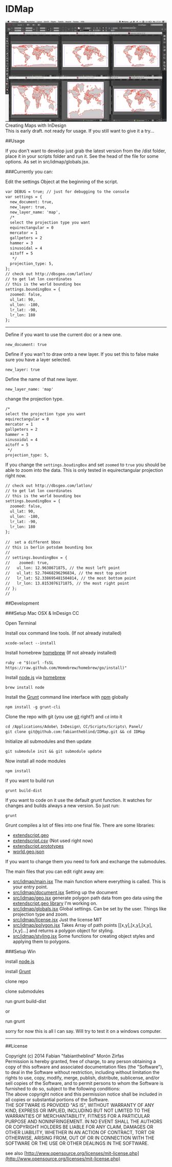 IDMap
=====
![projections.jpg](docs/assets/images/projections.jpg)  
Creating Maps with InDesign  
This is early draft. not ready for usage. If you still want to give it a try...

##Usage  

If you don't want to develop just grab the latest version from the /dist folder, place it in your scripts folder and run it. See the head of the file for some options. As set in src/idmap/globals.jsx. 


###Currently you can:

Edit the settings Object at the beginning of the script.

    var DEBUG = true; // just for debugging to the console
    var settings = {
      new_document: true,
      new_layer: true,
      new_layer_name: 'map',
      /*
      select the projection type you want
      equirectangular = 0
      mercator = 1
      gallpeters = 2
      hammer = 3
      sinusoidal = 4
      aitoff = 5
       */
      projection_type: 5,
    };
    // check out http://dbsgeo.com/latlon/
    // to get lat lon coordinates
    // this is the world bounding box
    settings.boundingBox = {
      zoomed: false,
      ul_lat: 90,
      ul_lon: -180,
      lr_lat: -90,
      lr_lon: 180
    };


-------

Define if you want to use the current doc or a new one.

    new_document: true

Define if you wan't to draw onto a new layer. If you set this to false make sure you have a layer selected.  

    new_layer: true

Define the name of that new layer.

    new_layer_name: 'map'

 change the projection type.  


    /*
    select the projection type you want
    equirectangular = 0
    mercator = 1
    gallpeters = 2
    hammer = 3
    sinusoidal = 4
    aitoff = 5
     */
    projection_type: 5,


If you change the `settings.boudingBox` and set `zoomed` to `true` you should be able to zoom into the data. This is only tested in equirectangular projection right now.

    // check out http://dbsgeo.com/latlon/
    // to get lat lon coordinates
    // this is the world bounding box
    settings.boundingBox = {
      zoomed: false,
      ul_lat: 90,
      ul_lon: -180,
      lr_lat: -90,
      lr_lon: 180
    };
    
    //  set a different bbox
    // this is berlin potsdam bounding box
    //
    // settings.boundingBox = {
    //    zoomed: true,
    //   ul_lon: 12.9638671875, // the most left point
    //   ul_lat: 52.70468296296834, // the most top point
    //   lr_lat: 52.338695481504814, // the most bottom point
    //   lr_lon: 13.8153076171875, // the most right point
    // };
    //

##Development

###Setup Mac OSX & InDesign CC  

Open Terminal  

Install osx command line tools. (If not already installed)

    xcode-select --install  

Install homebrew [homebrew](http://brew.sh/) (If not already installed)

    ruby -e "$(curl -fsSL https://raw.github.com/Homebrew/homebrew/go/install)"  

Install [node.js](http://nodejs.org) via [homebrew](http://brew.sh)  

    brew install node  

Install the [Grunt](http://gruntjs.com) command line interface with [npm](https://www.npmjs.org) globally  

    npm install -g grunt-cli  

Clone the repo with git (you use [git](http://git-scm.com) right?) and `cd` into it  

    cd /Applications/Adobe\ InDesign\ CC/Scripts/Scripts\ Panel/
    git clone git@github.com:fabiantheblind/IDMap.git && cd IDMap  

Initialize all submodules and then update  

    git submodule init && git submodule update  

Now install all node modules  

    npm install  

If you want to build run

    grunt build-dist  

If you want to code on it use the default grunt function. It watches for changes and builds always a new version. So just run:

    grunt

Grunt compiles a lot of files into one final file. There are some libraries:

- [extendscript.geo](https://github.com/fabiantheblind/extendscript.geo)  
- [extendscript.csv](https://github.com/fabiantheblind/extendscript.csv) (Not used right now)  
- [extendscript.prototypes](https://github.com/fabiantheblind/extendscript.prototypes)  
- [world.geo.json](https://github.com/johan/world.geo.json)  

If you want to change them you need to fork and exchange the submodules.


The main files that you can edit right away are:  

- [src/idmap/main.jsx](src/idmap/main.jsx) The main function where everything is called. This is your entry point.  
- [src/idmap/document.jsx](src/idmap/document.jsx) Setting up the document
- [src/idmap/geo.jsx](src/idmap/geo.jsx) generate polygon path data from geo data using the [extendscript.geo library](https://github.com/fabiantheblind/extendscript.geo) I'm working on.   
- [src/idmap/globals.jsx](src/idmap/globals.jsx) Global settings. Can be set by the user. Things like projection type and zoom.   
- [src/idmap/license.jsx](src/idmap/license.jsx) Just the license MIT  
- [src/idmap/polygon.jsx](src/idmap/polygon.jsx) Takes Array of path points [[x,y],[x,y],[x,y],[x,y]...] and returns a polygon object for styling.  
- [src/idmap/styling.jsx](src/idmap/styling.jsx) Some functions for creating object styles and applying them to polygons.  



###Setup Win  

install [node.js](http://nodejs.org)   

install [Grunt](http://gruntjs.com)  

clone repo  

clone submodules  

run grunt build-dist  

or  

run grunt  

sorry for now this is all I can say. Will try to test it on a windows computer.  


-----------

##License  

Copyright (c)  2014 Fabian "fabiantheblind" Morón Zirfas  
Permission is hereby granted, free of charge, to any person obtaining a copy of this software and associated documentation files (the "Software"), to deal in the Software  without restriction, including without limitation the rights to use, copy, modify, merge, publish, distribute, sublicense, and/or sell copies of the Software, and to  permit persons to whom the Software is furnished to do so, subject to the following conditions:  
The above copyright notice and this permission notice shall be included in all copies or substantial portions of the Software.  
THE SOFTWARE IS PROVIDED "AS IS", WITHOUT WARRANTY OF ANY KIND, EXPRESS OR IMPLIED, INCLUDING BUT NOT LIMITED TO THE WARRANTIES OF MERCHANTABILITY, FITNESS FOR A  PARTICULAR PURPOSE AND NONINFRINGEMENT. IN NO EVENT SHALL THE AUTHORS OR COPYRIGHT HOLDERS BE LIABLE FOR ANY CLAIM, DAMAGES OR OTHER LIABILITY, WHETHER IN AN ACTION OF  CONTRACT, TORT OR OTHERWISE, ARISING FROM, OUT OF OR IN CONNECTION WITH THE SOFTWARE OR THE USE OR OTHER DEALINGS IN THE SOFTWARE.  

see also [http://www.opensource.org/licenses/mit-license.php](http://www.opensource.org/licenses/mit-license.php)

